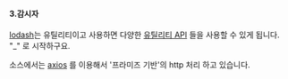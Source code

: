 #### 3.감시자
[lodash](https://lodash.com/)는 유틸리티이고 사용하면 다양한 [유틸리티 API]([https://lodash.com/docs/4.17.4](https://l.facebook.com/l.php?u=https%3A%2F%2Flodash.com%2Fdocs%2F4.17.4&h=ATOUORqUvw8wmjlzJivhPQ3eYvHsUmJ5Ie7s2MY18Ii8Q2gk_v5r-1-_oSWQeBzxxfAEndTuaB_gEkV3u1InShKHhDi0Q_Pdq0uvTLjExJWRjQU_DscP0hlAZhGxynSo2Z36OSoi8qllv-wqtasVerD03Gt-9A&enc=AZNTDMyc6HC3H5nJzhX0RP5CsrIOl30zMCAuwi-VIDLDTnYGvayoot9J6aHIxD_RBp30kFKh-B_xLo8ptVcGyt4ROiqYgKSRw963DOtvTqt-mL54sZdTOc6hFhcAsvi_oNk8gi8MVsKsA-EjXdniKV79uybsX7yZOifeP-4BK5Ulkg&s=1)) 들을 사용할 수 있게 됩니다. "_" 로 시작하구요.

소스에서는 [axios](https://github.com/mzabriskie/axios) 를 이용해서 '프라미즈 기반'의 http 처리 하고 있습니다.